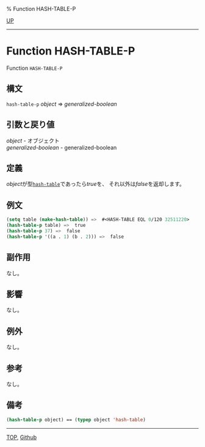 % Function HASH-TABLE-P

[UP](18.2.html)  

---

# Function **HASH-TABLE-P**


Function `HASH-TABLE-P`


## 構文

`hash-table-p` *object* => *generalized-boolean*


## 引数と戻り値

*object* - オブジェクト  
*generalized-boolean* - generalized-boolean


## 定義

*object*が型[`hash-table`](18.2.hash-table.html)であったら*true*を、
それ以外は*false*を返却します。


## 例文

```lisp
(setq table (make-hash-table)) =>  #<HASH-TABLE EQL 0/120 32511220>
(hash-table-p table) =>  true
(hash-table-p 37) =>  false
(hash-table-p '((a . 1) (b . 2))) =>  false
```


## 副作用

なし。


## 影響

なし。


## 例外

なし。


## 参考

なし。


## 備考

```lisp
(hash-table-p object) == (typep object 'hash-table)
```


---
[TOP](index.html),  [Github](https://github.com/nptcl/npt-japanese)

